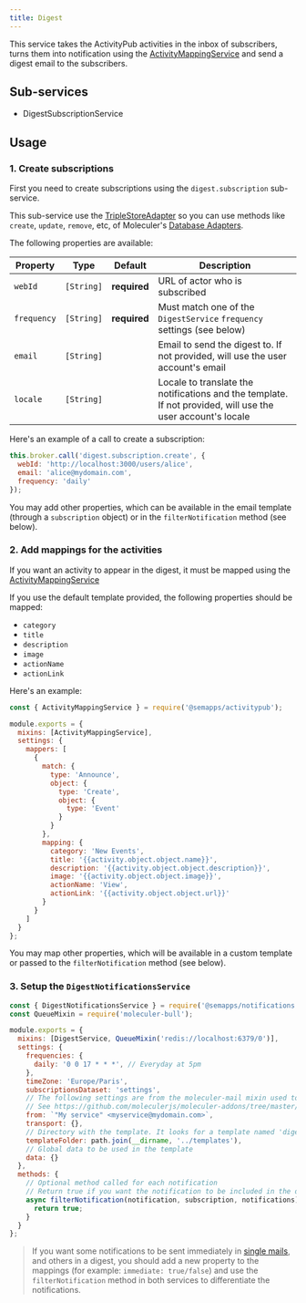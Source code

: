 ```yaml
---
title: Digest
---
```


This service takes the ActivityPub activities in the inbox of subscribers, turns them into notification using the [ActivityMappingService](../activitypub/activity-mapping.md) and send a digest email to the subscribers.

## Sub-services

- DigestSubscriptionService

## Usage

### 1. Create subscriptions

First you need to create subscriptions using the `digest.subscription` sub-service.

This sub-service use the [TripleStoreAdapter](../triplestore/index.md) so you can use methods like `create`, `update`, `remove`, etc, of Moleculer's [Database Adapters](https://moleculer.services/docs/0.14/moleculer-db.html).

The following properties are available:

| Property    | Type       | Default      | Description                                                                                                 |
|-------------|------------|--------------|-------------------------------------------------------------------------------------------------------------|
| `webId`     | `[String]` | **required** | URL of actor who is subscribed                                                                              |
| `frequency` | `[String]` | **required** | Must match one of the `DigestService` `frequency` settings (see below)                                      |
| `email`     | `[String]` |              | Email to send the digest to. If not provided, will use the user account's email                             |
| `locale`    | `[String]` |              | Locale to translate the notifications and the template. If not provided, will use the user account's locale |

Here's an example of a call to create a subscription:

```js
this.broker.call('digest.subscription.create', {
  webId: 'http://localhost:3000/users/alice',
  email: 'alice@mydomain.com',
  frequency: 'daily'
});
```

You may add other properties, which can be available in the email template (through a `subscription` object) or in the `filterNotification` method (see below).


### 2. Add mappings for the activities

If you want an activity to appear in the digest, it must be mapped using the [ActivityMappingService](../activitypub/activity-mapping.md)

If you use the default template provided, the following properties should be mapped:

- `category`
- `title`
- `description`
- `image`
- `actionName` 
- `actionLink`

Here's an example:

```js
const { ActivityMappingService } = require('@semapps/activitypub');

module.exports = {
  mixins: [ActivityMappingService],
  settings: {
    mappers: [
      {
        match: {
          type: 'Announce',
          object: {
            type: 'Create',
            object: {
              type: 'Event'
            }
          }
        },
        mapping: {
          category: 'New Events',
          title: '{{activity.object.object.name}}',
          description: '{{activity.object.object.description}}',
          image: '{{activity.object.object.image}}',
          actionName: 'View',
          actionLink: '{{activity.object.object.url}}'
        }
      }
    ]
  }
};
```

You may map other properties, which will be available in a custom template or passed to the `filterNotification` method (see below).


### 3. Setup the `DigestNotificationsService`

```js
const { DigestNotificationsService } = require('@semapps/notifications');
const QueueMixin = require('moleculer-bull');

module.exports = {
  mixins: [DigestService, QueueMixin('redis://localhost:6379/0')],
  settings: {
    frequencies: {
      daily: '0 0 17 * * *', // Everyday at 5pm
    },
    timeZone: 'Europe/Paris',
    subscriptionsDataset: 'settings',
    // The following settings are from the moleculer-mail mixin used to send emails
    // See https://github.com/moleculerjs/moleculer-addons/tree/master/packages/moleculer-mail
    from: `"My service" <myservice@mydomain.com>`,
    transport: {},
    // Directory with the template. It looks for a template named 'digest'
    templateFolder: path.join(__dirname, '../templates'),
    // Global data to be used in the template
    data: {}
  },
  methods: {
    // Optional method called for each notification
    // Return true if you want the notification to be included in the digest
    async filterNotification(notification, subscription, notifications) {
      return true;
    }
  }
};
```

> If you want some notifications to be sent immediately in [single mails](./single-mail.md), and others in a digest, you should add a new property to the mappings (for example: `immediate: true/false`) and use the `filterNotification` method in both services to differentiate the notifications.
